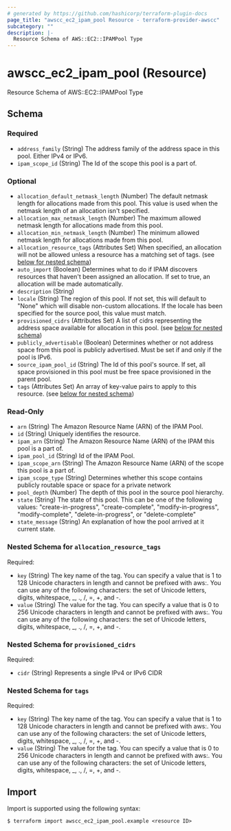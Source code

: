 ```yaml
---
# generated by https://github.com/hashicorp/terraform-plugin-docs
page_title: "awscc_ec2_ipam_pool Resource - terraform-provider-awscc"
subcategory: ""
description: |-
  Resource Schema of AWS::EC2::IPAMPool Type
---
```


# awscc_ec2_ipam_pool (Resource)

Resource Schema of AWS::EC2::IPAMPool Type



<!-- schema generated by tfplugindocs -->
## Schema

### Required

- `address_family` (String) The address family of the address space in this pool. Either IPv4 or IPv6.
- `ipam_scope_id` (String) The Id of the scope this pool is a part of.

### Optional

- `allocation_default_netmask_length` (Number) The default netmask length for allocations made from this pool. This value is used when the netmask length of an allocation isn't specified.
- `allocation_max_netmask_length` (Number) The maximum allowed netmask length for allocations made from this pool.
- `allocation_min_netmask_length` (Number) The minimum allowed netmask length for allocations made from this pool.
- `allocation_resource_tags` (Attributes Set) When specified, an allocation will not be allowed unless a resource has a matching set of tags. (see [below for nested schema](#nestedatt--allocation_resource_tags))
- `auto_import` (Boolean) Determines what to do if IPAM discovers resources that haven't been assigned an allocation. If set to true, an allocation will be made automatically.
- `description` (String)
- `locale` (String) The region of this pool. If not set, this will default to "None" which will disable non-custom allocations. If the locale has been specified for the source pool, this value must match.
- `provisioned_cidrs` (Attributes Set) A list of cidrs representing the address space available for allocation in this pool. (see [below for nested schema](#nestedatt--provisioned_cidrs))
- `publicly_advertisable` (Boolean) Determines whether or not address space from this pool is publicly advertised. Must be set if and only if the pool is IPv6.
- `source_ipam_pool_id` (String) The Id of this pool's source. If set, all space provisioned in this pool must be free space provisioned in the parent pool.
- `tags` (Attributes Set) An array of key-value pairs to apply to this resource. (see [below for nested schema](#nestedatt--tags))

### Read-Only

- `arn` (String) The Amazon Resource Name (ARN) of the IPAM Pool.
- `id` (String) Uniquely identifies the resource.
- `ipam_arn` (String) The Amazon Resource Name (ARN) of the IPAM this pool is a part of.
- `ipam_pool_id` (String) Id of the IPAM Pool.
- `ipam_scope_arn` (String) The Amazon Resource Name (ARN) of the scope this pool is a part of.
- `ipam_scope_type` (String) Determines whether this scope contains publicly routable space or space for a private network
- `pool_depth` (Number) The depth of this pool in the source pool hierarchy.
- `state` (String) The state of this pool. This can be one of the following values: "create-in-progress", "create-complete", "modify-in-progress", "modify-complete", "delete-in-progress", or "delete-complete"
- `state_message` (String) An explanation of how the pool arrived at it current state.

<a id="nestedatt--allocation_resource_tags"></a>
### Nested Schema for `allocation_resource_tags`

Required:

- `key` (String) The key name of the tag. You can specify a value that is 1 to 128 Unicode characters in length and cannot be prefixed with aws:. You can use any of the following characters: the set of Unicode letters, digits, whitespace, _, ., /, =, +, and -.
- `value` (String) The value for the tag. You can specify a value that is 0 to 256 Unicode characters in length and cannot be prefixed with aws:. You can use any of the following characters: the set of Unicode letters, digits, whitespace, _, ., /, =, +, and -.


<a id="nestedatt--provisioned_cidrs"></a>
### Nested Schema for `provisioned_cidrs`

Required:

- `cidr` (String) Represents a single IPv4 or IPv6 CIDR


<a id="nestedatt--tags"></a>
### Nested Schema for `tags`

Required:

- `key` (String) The key name of the tag. You can specify a value that is 1 to 128 Unicode characters in length and cannot be prefixed with aws:. You can use any of the following characters: the set of Unicode letters, digits, whitespace, _, ., /, =, +, and -.
- `value` (String) The value for the tag. You can specify a value that is 0 to 256 Unicode characters in length and cannot be prefixed with aws:. You can use any of the following characters: the set of Unicode letters, digits, whitespace, _, ., /, =, +, and -.

## Import

Import is supported using the following syntax:

```shell
$ terraform import awscc_ec2_ipam_pool.example <resource ID>
```
